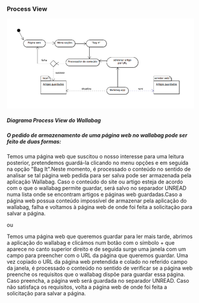 ### Process View

![Process View diagram](https://github.com/Joao-up201000385/android-app/blob/master/ESOF-docs/Diagramas/ProcessView.png)
##### Diagrama Process View  do Wallabag

##### O pedido de armazenamento de uma página web no wallabag pode ser feito de duas formas:

Temos uma página web que suscitou o nosso interesse para uma leitura posterior, pretendemos guardá-la clicando no menu opções e em seguida
 na opção "Bag It".Neste momento, é processado o conteúdo no sentido de analisar se tal página web pedida para ser salva pode ser armazenada
 pela aplicação Wallabag. Caso o conteúdo do site ou artigo esteja de acordo com o que o wallabag permite  guardar, será salvo no separador
 UNREAD numa lista onde se encontram artigos e páginas web guardadas.Caso a página web possua conteúdo impossível de armazenar pela
 aplicação do wallabag, falha e voltamos à página web de onde foi feita a solicitação para salvar a página.
 
ou

Temos uma página web que queremos guardar para ler mais tarde, abrimos a aplicação do wallabag e clicámos num botão com o símbolo  +  que
aparece no canto superior direito e de seguida surge uma janela com um campo para preencher com o URL da página que queremos guardar.
Uma vez copiado o URL da página web pretendida e colado no referido campo da janela, é processado o conteúdo no sentido de verificar se
a página web preenche os requisitos que o wallabag dispõe para guardar essa página. Caso preencha, a página web será guardada no separador
UNREAD. Caso não satisfaça os requisitos, volta a página web de onde foi feita a solicitação para salvar a página.
